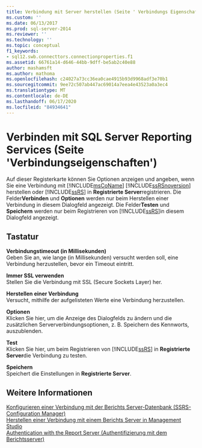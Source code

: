 ```yaml
---
title: Verbindung mit Server herstellen (Seite ' Verbindungs Eigenschaften ') Reporting Services | Microsoft-Dokumentation
ms.custom: ''
ms.date: 06/13/2017
ms.prod: sql-server-2014
ms.reviewer: ''
ms.technology: ''
ms.topic: conceptual
f1_keywords:
- sql12.swb.connecttors.connectionproperties.f1
ms.assetid: 66761a14-d646-44bb-9dff-be5ab2c40e88
author: mashamsft
ms.author: mathoma
ms.openlocfilehash: c24027a73cc36ea0cae4915b93d9968adf3e70b1
ms.sourcegitcommit: 9ee72c507ab447ac69014a7eea4e43523a0a3ec4
ms.translationtype: MT
ms.contentlocale: de-DE
ms.lasthandoff: 06/17/2020
ms.locfileid: "84934641"
---
```

# <a name="connect-to-server-connection-properties-page-reporting-services"></a>Verbinden mit SQL Server Reporting Services (Seite 'Verbindungseigenschaften')
  Auf dieser Registerkarte können Sie Optionen anzeigen und angeben, wenn Sie eine Verbindung mit [!INCLUDE[msCoName](../includes/msconame-md.md)] [!INCLUDE[ssRSnoversion](../includes/ssrsnoversion-md.md)] herstellen oder [!INCLUDE[ssRS](../includes/ssrs.md)] in **Registrierte Server**registrieren. Die Felder**Verbinden** und **Optionen** werden nur beim Herstellen einer Verbindung in diesem Dialogfeld angezeigt. Die Felder**Testen** und **Speichern** werden nur beim Registrieren von [!INCLUDE[ssRS](../includes/ssrs.md)]in diesem Dialogfeld angezeigt.  
  
## <a name="options"></a>Tastatur  
 **Verbindungstimeout (in Millisekunden)**  
 Geben Sie an, wie lange (in Millisekunden) versucht werden soll, eine Verbindung herzustellen, bevor ein Timeout eintritt.  
  
 **Immer SSL verwenden**  
 Stellen Sie die Verbindung mit SSL (Secure Sockets Layer) her.  
  
 **Herstellen einer Verbindung**  
 Versucht, mithilfe der aufgelisteten Werte eine Verbindung herzustellen.  
  
 **Optionen**  
 Klicken Sie hier, um die Anzeige des Dialogfelds zu ändern und die zusätzlichen Serververbindungsoptionen, z. B. Speichern des Kennworts, auszublenden.  
  
 **Test**  
 Klicken Sie hier, um beim Registrieren von [!INCLUDE[ssRS](../includes/ssrs.md)] in **Registrierte Server**die Verbindung zu testen.  
  
 **Speichern**  
 Speichert die Einstellungen in **Registrierte Server**.  
  
## <a name="see-also"></a>Weitere Informationen  
 [Konfigurieren einer Verbindung mit der Berichts Server-Datenbank &#40;SSRS-Configuration Manager&#41;](../../2014/sql-server/install/configure-a-report-server-database-connection-ssrs-configuration-manager.md)   
 [Herstellen einer Verbindung mit einem Berichts Server in Management Studio](../reporting-services/tools/connect-to-a-report-server-in-management-studio.md)   
 [Authentication with the Report Server (Authentifizierung mit dem Berichtsserver)](../reporting-services/security/authentication-with-the-report-server.md)  
  
  
